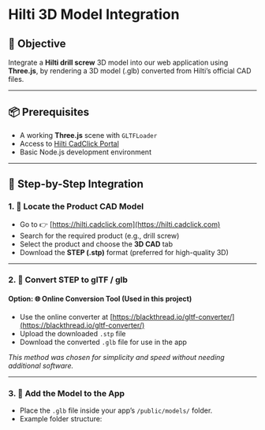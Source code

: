 # Hilti 3D Model Integration

## 🎯 Objective

Integrate a **Hilti drill screw** 3D model into our web application using **Three.js**, by rendering a 3D model (.glb) converted from Hilti’s official CAD files.

---

## 📦 Prerequisites

- A working **Three.js** scene with `GLTFLoader`
- Access to [Hilti CadClick Portal](https://hilti.cadclick.com)
- Basic Node.js development environment

---

## 🧩 Step-by-Step Integration

### 1. 🔎 Locate the Product CAD Model

- Go to 👉 [https://hilti.cadclick.com](https://hilti.cadclick.com)
- Search for the required product (e.g., drill screw)
- Select the product and choose the **3D CAD** tab
- Download the **STEP (.stp)** format (preferred for high-quality 3D)

---

### 2. 🔁 Convert STEP to glTF / glb

#### Option: 🌐 Online Conversion Tool (Used in this project)

- Use the online converter at [https://blackthread.io/gltf-converter/](https://blackthread.io/gltf-converter/)
- Upload the downloaded `.stp` file
- Download the converted `.glb` file for use in the app

*This method was chosen for simplicity and speed without needing additional software.*

---

### 3. 📁 Add the Model to the App

- Place the `.glb` file inside your app’s `/public/models/` folder.
- Example folder structure:

